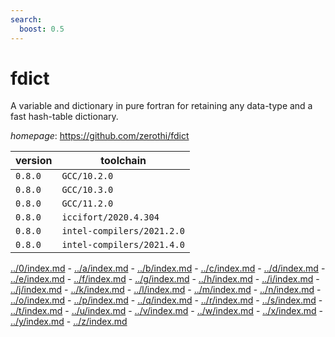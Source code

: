 ```yaml
---
search:
  boost: 0.5
---
```

# fdict

A variable and dictionary in pure fortran for retaining any data-type and a fast hash-table dictionary.

*homepage*: <https://github.com/zerothi/fdict>

version | toolchain
--------|----------
``0.8.0`` | ``GCC/10.2.0``
``0.8.0`` | ``GCC/10.3.0``
``0.8.0`` | ``GCC/11.2.0``
``0.8.0`` | ``iccifort/2020.4.304``
``0.8.0`` | ``intel-compilers/2021.2.0``
``0.8.0`` | ``intel-compilers/2021.4.0``

[../0/index.md](0) - [../a/index.md](a) - [../b/index.md](b) - [../c/index.md](c) - [../d/index.md](d) - [../e/index.md](e) - [../f/index.md](f) - [../g/index.md](g) - [../h/index.md](h) - [../i/index.md](i) - [../j/index.md](j) - [../k/index.md](k) - [../l/index.md](l) - [../m/index.md](m) - [../n/index.md](n) - [../o/index.md](o) - [../p/index.md](p) - [../q/index.md](q) - [../r/index.md](r) - [../s/index.md](s) - [../t/index.md](t) - [../u/index.md](u) - [../v/index.md](v) - [../w/index.md](w) - [../x/index.md](x) - [../y/index.md](y) - [../z/index.md](z)


